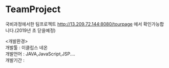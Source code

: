 # TeamProject
국비과정에서한 팀프로젝트
http://13.209.72.144:8080/tourpage  에서 확인가능합니다.(2019년 초 닫을예정)<br>

<개발환경><br>
개발툴 : 이클립스 네온<br>
개발언어 : JAVA,JavaScript,JSP....<br>
개발기간 : <br>
